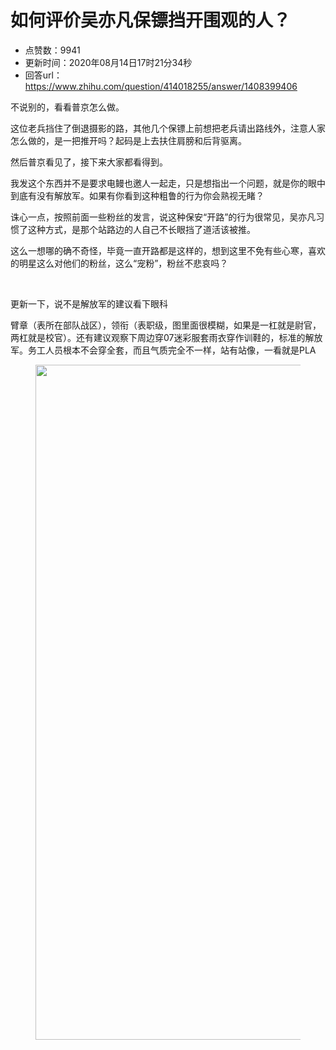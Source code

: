 # 如何评价吴亦凡保镖挡开围观的人？
- 点赞数：9941
- 更新时间：2020年08月14日17时21分34秒
- 回答url：https://www.zhihu.com/question/414018255/answer/1408399406
<body>
 <p data-pid="dtbPHby3">不说别的，看看普京怎么做。</p><a href="https://www.zhihu.com/zvideo/1277650951416250368" data-draft-node="block" data-draft-type="link-card"></a>
 <p data-pid="s9omQOS_">这位老兵挡住了倒退摄影的路，其他几个保镖上前想把老兵请出路线外，注意人家怎么做的，是一把推开吗？起码是上去扶住肩膀和后背驱离。</p>
 <p data-pid="cxTMm5FE">然后普京看见了，接下来大家都看得到。</p>
 <p data-pid="uS_GkEFd">我发这个东西并不是要求电鳗也邀人一起走，只是想指出一个问题，就是你的眼中到底有没有解放军。如果有你看到这种粗鲁的行为你会熟视无睹？</p>
 <p data-pid="a26aoD6l">诛心一点，按照前面一些粉丝的发言，说这种保安“开路”的行为很常见，吴亦凡习惯了这种方式，是那个站路边的人自己不长眼挡了道活该被推。</p>
 <p data-pid="PUcH0iOw">这么一想哪的确不奇怪，毕竟一直开路都是这样的，想到这里不免有些心寒，喜欢的明星这么对他们的粉丝，这么“宠粉”，粉丝不悲哀吗？</p>
 <p class="ztext-empty-paragraph"><br></p>
 <p data-pid="1S8aXEz0">更新一下，说不是解放军的建议看下眼科</p>
 <p data-pid="kUL_XmBW">臂章（表所在部队战区），领衔（表职级，图里面很模糊，如果是一杠就是尉官，两杠就是校官）。还有建议观察下周边穿07迷彩服套雨衣穿作训鞋的，标准的解放军。务工人员根本不会穿全套，而且气质完全不一样，站有站像，一看就是PLA</p>
 <figure data-size="normal">
  <img src="https://picx.zhimg.com/50/v2-e27a37ae1563ad743b459a5a3cfc13ea_720w.jpg?source=1940ef5c" data-rawwidth="1080" data-rawheight="1834" data-size="normal" data-original-token="v2-43ad205d51bb28df95008365635e181b" data-default-watermark-src="https://pic1.zhimg.com/50/v2-20ec9c5f84a6bedd66599ecc92b84692_720w.jpg?source=1940ef5c" class="origin_image zh-lightbox-thumb" width="1080" data-original="https://picx.zhimg.com/v2-e27a37ae1563ad743b459a5a3cfc13ea_r.jpg?source=1940ef5c">
 </figure>
</body>